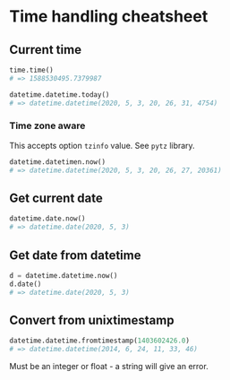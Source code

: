 # Time handling cheatsheet


## Current time


```python
time.time()
# => 1588530495.7379987
```

```python
datetime.datetime.today()
# => datetime.datetime(2020, 5, 3, 20, 26, 31, 4754)
```

### Time zone aware

This accepts option `tzinfo` value. See `pytz` library.

```python
datetime.datetimen.now()
# => datetime.datetime(2020, 5, 3, 20, 26, 27, 20361)
```


## Get current date

```python
datetime.date.now()
# => datetime.date(2020, 5, 3)
```


## Get date from datetime

```python
d = datetime.datetime.now()
d.date()
# => datetime.date(2020, 5, 3)
```


## Convert from unixtimestamp

```python
datetime.datetime.fromtimestamp(1403602426.0)
# => datetime.datetime(2014, 6, 24, 11, 33, 46)
```
Must be an integer or float - a string will give an error.

